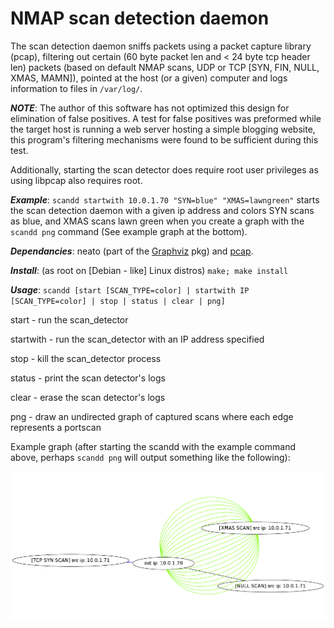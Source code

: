 NMAP scan detection daemon
=====================

The scan detection daemon sniffs packets using a packet capture library (pcap), filtering out certain (60 byte packet len and < 24 byte tcp header len) packets (based on default NMAP scans, UDP or TCP [SYN, FIN, NULL, XMAS, MAMN]), pointed at the host (or a given) computer and logs information to files in ```/var/log/```.

***NOTE***: The author of this software has not optimized this design for elimination of false positives. A test for false positives was preformed while the target host is running a web server hosting a simple blogging website, this program's filtering mechanisms were found to be sufficient during this test.

Additionally, starting the scan detector does require root user privileges as using libpcap also requires root.

***Example***: ```scandd startwith 10.0.1.70 "SYN=blue" "XMAS=lawngreen"``` starts the scan detection daemon with a given ip address and colors SYN scans as blue, and XMAS scans lawn green when you create a graph with the ```scandd png``` command (See example graph at the bottom).

***Dependancies***: neato (part of the [Graphviz](https://packages.debian.org/wheezy/libgraphviz-dev) pkg) and [pcap](https://packages.debian.org/squeeze/libpcap-dev).

***Install***: (as root on [Debian - like] Linux distros) ```make; make install```

***Usage***: ```scandd [start [SCAN_TYPE=color] | startwith IP [SCAN_TYPE=color] | stop | status | clear | png]```

start - run the scan_detector

startwith - run the scan_detector with an IP address specified

stop - kill the scan_detector process

status - print the scan detector's logs

clear - erase the scan detector's logs

png - draw an undirected graph of captured scans where each edge represents a portscan

Example graph (after starting the scandd with the example command above, perhaps ```scandd png``` will output something like the following):

![alt text](https://raw.githubusercontent.com/clampz/scan_detection_daemon/master/ex/example_scan_detect.png "Example NMAP Scan 1")

